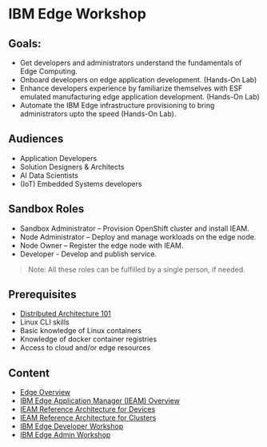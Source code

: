 # IBM Edge Workshop

## Goals:

- Get developers and administrators understand the fundamentals of Edge Computing.
- Onboard developers on edge application development. (Hands-On Lab)
- Enhance developers experience by familiarize themselves with ESF emulated manufacturing edge application development. (Hands-On Lab)
- Automate the IBM Edge infrastructure provisioning to bring administrators upto the speed (Hands-On Lab).

## Audiences

- Application Developers
- Solution Designers & Architects
- AI Data Scientists
- (IoT) Embedded Systems developers

## Sandbox Roles

- Sandbox Administrator – Provision OpenShift cluster and install IEAM.
- Node Administrator – Deploy and manage workloads on the edge node.
- Node Owner – Register the edge node with IEAM.
- Developer - Develop and publish service.

> Note: All these roles can be fulfilled by a single person, if needed.

## Prerequisites

- [Distributed Architecture 101](https://www.ibm.com/cloud/blog/understanding-distributed-cloud-architecture-the-basics)
- Linux CLI skills
- Basic knowledge of Linux containers
- Knowledge of docker container registries
- Access to cloud and/or edge resources

## Content

- [Edge Overview](docs/edge-overview.md)
- [IBM Edge Application Manager (IEAM) Overview](docs/ieam-overview.md)
- [IEAM Reference Architecture for Devices](docs/reference-architecture-devices.md)
- [IEAM Reference Architecture for Clusters](docs/reference-architecture-clusters.md)
- [IBM Edge Developer Workshop](docs/edge-workshop-developer.md)
- [IBM Edge Admin Workshop](docs/edge-workshop-admin.md)